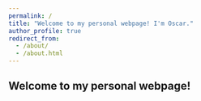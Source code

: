```yaml
---
permalink: /
title: "Welcome to my personal webpage! I'm Oscar."
author_profile: true
redirect_from: 
  - /about/
  - /about.html
---
```


## Welcome to my personal webpage!  

